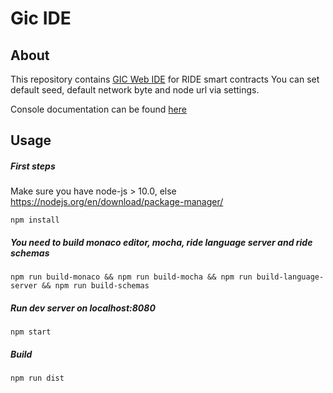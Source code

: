 # Gic IDE
## About
This repository contains [GIC Web IDE](https://ide.gscscan.com) for RIDE smart contracts
You can set default seed, default network byte and node url via settings.

Console documentation can be found [here](https://github.com/gicsportsofficial/gic-repl) 
## Usage
##### First steps

Make sure you have node-js > 10.0, else https://nodejs.org/en/download/package-manager/

```npm
npm install
```
##### You need to build monaco editor, mocha, ride language server and ride schemas
```npm
npm run build-monaco && npm run build-mocha && npm run build-language-server && npm run build-schemas
```
##### Run dev server on localhost:8080
```npm
npm start
```
##### Build 
```npm
npm run dist
```

